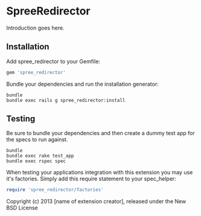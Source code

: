 SpreeRedirector
===============

Introduction goes here.

Installation
------------

Add spree_redirector to your Gemfile:

```ruby
gem 'spree_redirector'
```

Bundle your dependencies and run the installation generator:

```shell
bundle
bundle exec rails g spree_redirector:install
```

Testing
-------

Be sure to bundle your dependencies and then create a dummy test app for the specs to run against.

```shell
bundle
bundle exec rake test_app
bundle exec rspec spec
```

When testing your applications integration with this extension you may use it's factories.
Simply add this require statement to your spec_helper:

```ruby
require 'spree_redirector/factories'
```

Copyright (c) 2013 [name of extension creator], released under the New BSD License
